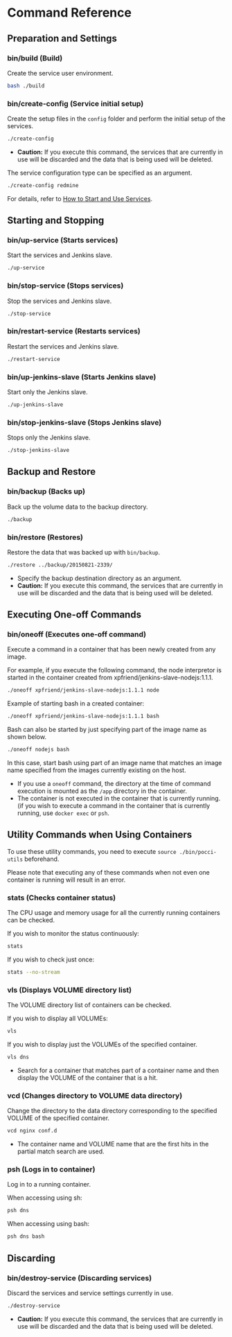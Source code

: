 Command Reference
=================

Preparation and Settings
------------------------
### bin/build (Build)
Create the service user environment.

```bash
bash ./build
```

### bin/create-config (Service initial setup)
Create the setup files in the `config` folder and perform the initial setup of the services.

```bash
./create-config
```

*   **Caution:** If you execute this command, the services that are currently in use will be discarded and the data that is being used will be deleted.

The service configuration type can be specified as an argument.

```bash
./create-config redmine
```

For details, refer to [How to Start and Use Services](./create-service.en.md).


Starting and Stopping
---------------------
### bin/up-service (Starts services)
Start the services and Jenkins slave.

```bash
./up-service
```


### bin/stop-service (Stops services)
Stop the services and Jenkins slave.

```bash
./stop-service
```

### bin/restart-service (Restarts services)
Restart the services and Jenkins slave.

```bash
./restart-service
```

### bin/up-jenkins-slave (Starts Jenkins slave)
Start only the Jenkins slave.

```bash
./up-jenkins-slave
```

### bin/stop-jenkins-slave (Stops Jenkins slave)
Stops only the Jenkins slave.

```bash
./stop-jenkins-slave
```



Backup and Restore
------------------
### bin/backup (Backs up)
Back up the volume data to the backup directory.

```bash
./backup
```

### bin/restore (Restores)
Restore the data that was backed up with `bin/backup`.

```bash
./restore ../backup/20150821-2339/
```

*  Specify the backup destination directory as an argument.
*  **Caution:** If you execute this command, the services that are currently in use will be discarded and the data that is being used will be deleted.


Executing One-off Commands
--------------------------
### bin/oneoff (Executes one-off command)
Execute a command in a container that has been newly created from any image.

For example, if you execute the following command, the node interpretor is started
in the container created from xpfriend/jenkins-slave-nodejs:1.1.1.

```bash
./oneoff xpfriend/jenkins-slave-nodejs:1.1.1 node
```

Example of starting bash in a created container:

```bash
./oneoff xpfriend/jenkins-slave-nodejs:1.1.1 bash
```

Bash can also be started by just specifying part of the image name as shown below.

```bash
./oneoff nodejs bash
```

In this case, start bash using part of an image name that matches an image name specified from the images currently existing on the host.

*   If you use a `oneoff` command, the directory at the time of command execution 
    is mounted as the `/app` directory in the container.
*   The container is not executed in the container that is currently running.
    (if you wish to execute a command in the container that is currently running, use `docker exec` or `psh`.



Utility Commands when Using Containers
--------------------------------------
To use these utility commands, you need to
execute `source ./bin/pocci-utils` beforehand.

Please note that executing any of these commands when not even one container is running will result in an error.

### stats (Checks container status)
The CPU usage and memory usage for all the currently running containers can be checked.

If you wish to monitor the status continuously:
```bash
stats
```

If you wish to check just once:
```bash
stats --no-stream
```


### vls (Displays VOLUME directory list)
The VOLUME directory list of containers can be checked.

If you wish to display all VOLUMEs:
```bash
vls
```

If you wish to display just the VOLUMEs of the specified container.
```bash
vls dns
```
* Search for a container that matches part of a container name and then display the VOLUME of the container that is a hit.

### vcd (Changes directory to VOLUME data directory)
Change the directory to the data directory corresponding to the specified VOLUME of the specified container.

```bash
vcd nginx conf.d
```

* The container name and VOLUME name that are the first hits in the partial match search are used.

### psh (Logs in to container)
Log in to a running container.

When accessing using sh:
```bash
psh dns
```

When accessing using bash:
```bash
psh dns bash
```

Discarding
----------
### bin/destroy-service (Discarding services)
Discard the services and service settings currently in use.

```bash
./destroy-service
```

*   **Caution:** If you execute this command, the services that are currently in use will be discarded and the data that is being used will be deleted.

